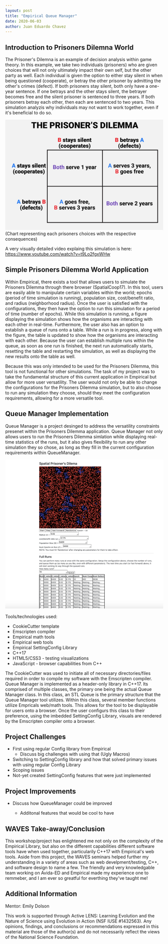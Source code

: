 ```yaml
---
layout: post
title: "Empirical Queue Manager"
date: 2020-06-03
author: Juan Eduardo Chavez
---
```


## Introduction to Prisoners Dilemna World

The Prisoner's Dilemna is an example of decision analysis within game theory. In this example, we take two individuals (prisoners) who are given choices that will not only ultimately impact their own self, but the other party as well. Each individual is given the option to either stay silent in when being questioned (cooperate), or betray the other prisoner by admitting the other's crimes (defect). If both prisoners stay silent, both only have a one-year sentence. If one betrays and the other stays silent, the betrayer becomes free and the silent prisoner is sentenced to three years. If both prisoners betray each other, then each are sentenced to two years. This simulation analyzis why individuals may not want to work together, even if it's beneficial to do so.

![PD Choice Image](/assets/chavez-ju/PDDecisionChart.png "PrisonerChart")
(Chart representing each prisoners choices with the respective consequences)

A very visually detailed video explaing this simulation is here:
https://www.youtube.com/watch?v=t9Lo2fgxWHw

## Simple Prisoners Dilemma World Application

Within Empirical, there exists a tool that allows users to simulate the Prisoners Dilemma through there browser (SpatialCoop17). In this tool, users are easily able to manipulate certain variables within the world; epochs (period of time simulation is running), population size, cost/benefit ratio, and radius (neighborhood radius). Once the user is satisfied with the configurations, they then have the option to run this simulation for a period of time (number of epochs). While this simulation is running, a figure displaying the simulation shows how the organisms are interacting with each other in real-time. Furthermore, the user also has an option to establish a queue of runs onto a table. While a run is in progress, along with the figure, the table is updated to show how the organisms are interacting with each other. Because the user can establish multiple runs within the queue, as soon as one run is finished, the next run automatically starts, resetting the table and restarting the simulation, as well as displaying the new results onto the table as well.

Because this was only intended to be used for the Prisoners Dilemma, this tool is not functional for other simulations. The task of my project was to take the fundamental structure of this current application in Empirical but allow for more user versatility. The user would not only be able to change the configurations for the Prisoners Dilemma simulation, but to also choose to run any simulation they choose, should they meet the configuration requirements, allowing for a more versatile tool.

## Queue Manager Implementation

Queue Manager is a project desinged to address the versatility constraints presenet within the Prisoners Dilemma application. Queue Manager not only allows users to run the Prisoners Dilemma simlation while displaying real-time statistics of the runs, but it also gives flexibility to run any other simulation they so chose, as long as they fill in the current configuration requirements within QueueManager.

![PD World Image](/assets/chavez-ju/PDWorldGraph.png "PDWorld")

Tools/technologies used:

- CookieCutter template
- Emscripten compiler
- Empirical math tools
- Empirical web tools
- Empirical SettingConfig Library
- C++17
- HTML5/CSS3 - testing visualizations
- JavaScript - browser capabilities from C++

The CookieCutter was used to initiate all of necessary directories/files required in order to compile my software with the Emscripten compiler. Queue Manager is implemented as a header-only library in C++17. Its comprised of multiple classes, the primary one being the actual Queue Manager class. In this class, an STL Queue is the primary structure that the Queue Manager tool utilizes. Within this class, several member functions utilize Empricals web/math tools. This allows for the tool to be displayable for users onto a browser. Once the user configurs this class to their preference, using the imbedded SettingConfig Library, visuals are rendered by the Emscripten compiler onto a browser.

## Project Challenges

- First using regular Config library from Empirical
  - Discuss big challenges with using that (Ugly Macros)
- Switching to SettingConfig library and how that solved primary issues with using regular Config Library
- Scoping issues
- Not-yet created SettingConfig features that were just implemented

## Project Improvements

- Discuss how QueueManager could be improved

  - Additonal features that would be cool to have

## WAVES Take-away/Conclusion

This workshop/project has enlightened me not only on the complexity of the Empirical Library, but also on the different capabilities different software tools have when used together, particularily C++17 with Empirical's web tools. Aside from this project, the WAVES seminars helped further my understanding in a variety of areas such as web develpment/testing, C++, and software design to name a few. The friendly and very knowledgable team working on Avida-ED and Empirical made my experience one to remmeber, and I am ever so greatful for everthing they've taught me!

## Additional Information

Mentor: Emily Dolson

This work is supported through Active LENS: Learning Evolution and the Nature of Science using Evolution in Action (NSF IUSE #1432563). Any opinions, findings, and conclusions or recommendations expressed in this material are those of the author(s) and do not necessarily reflect the views of the National Science Foundation.
